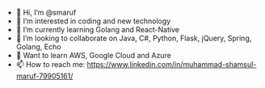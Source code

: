 - 👋 Hi, I’m @smaruf
- 👀 I’m interested in coding and new technology
- 🌱 I’m currently learning Golang and React-Native
- 💞️ I’m looking to collaborate on Java, C#, Python, Flask, jQuery, Spring, Golang, Echo
- 🌱 Want to learn AWS, Google Cloud and Azure
- 📫 How to reach me: https://www.linkedin.com/in/muhammad-shamsul-maruf-79905161/

<!---
smaruf/smaruf is a ✨ special ✨ repository because its `README.md` (this file) appears on your GitHub profile.
You can click the Preview link to take a look at your changes.
--->
